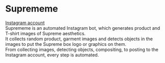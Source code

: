 # Suprememe
[Instagram account](https://www.instagram.com/suprememebot/)<br/>
Suprememe is an automated Instagram bot, which generates product and T-shirt images of  Supreme aesthetics.<br/>
It collects random product, garment images and detects objects in the images to put the Supreme box logo or graphics on them.<br/>
From collecting images, detecting objects, compositing, to posting to the Instagram account, every step is automated.<br/>
